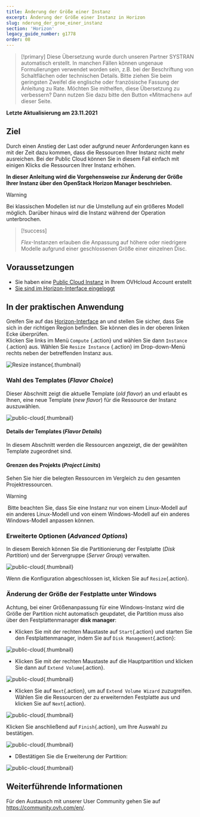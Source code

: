```yaml
---
title: Änderung der Größe einer Instanz
excerpt: Änderung der Größe einer Instanz in Horizon
slug: nderung_der_groe_einer_instanz
section: 'Horizon'
legacy_guide_number: g1778
order: 08
---
```


> [!primary]
> Diese Übersetzung wurde durch unseren Partner SYSTRAN automatisch erstellt. In manchen Fällen können ungenaue Formulierungen verwendet worden sein, z.B. bei der Beschriftung von Schaltflächen oder technischen Details. Bitte ziehen Sie beim geringsten Zweifel die englische oder französische Fassung der Anleitung zu Rate. Möchten Sie mithelfen, diese Übersetzung zu verbessern? Dann nutzen Sie dazu bitte den Button «Mitmachen» auf dieser Seite.
>

**Letzte Aktualisierung am 23.11.2021**

## Ziel

Durch einen Anstieg der Last oder aufgrund neuer Anforderungen kann es mit der Zeit dazu kommen, dass die Ressourcen Ihrer Instanz nicht mehr ausreichen. Bei der Public Cloud können Sie in diesem Fall einfach mit einigen Klicks die Ressourcen Ihrer Instanz erhöhen.

**In dieser Anleitung wird die Vorgehensweise zur Änderung der Größe Ihrer Instanz über den OpenStack Horizon Manager beschrieben.**

> [!warning]
>
> Bei klassischen Modellen ist nur die Umstellung auf ein größeres Modell möglich.
> Darüber hinaus wird die Instanz während der Operation unterbrochen.
> 

> [!success]
>
> *Flex*-Instanzen erlauben die Anpassung auf höhere oder niedrigere Modelle aufgrund einer geschlossenen Größe einer einzelnen Disc.
> 

## Voraussetzungen

- Sie haben eine [Public Cloud Instanz](https://docs.ovh.com/de/public-cloud/public-cloud-erste-schritte/#schritt-3-instanz-erstellen) in Ihrem OVHcloud Account erstellt
- [Sie sind im Horizon-Interface eingeloggt](../erstellung_einer_instanz_in_horizon/)

## In der praktischen Anwendung

Greifen Sie auf das [Horizon-Interface](https://horizon.cloud.ovh.net/auth/login/) an und stellen Sie sicher, dass Sie sich in der richtigen Region befinden. Sie können dies in der oberen linken Ecke überprüfen.</br>
Klicken Sie links im Menü `Compute` {.action} und wählen Sie dann `Instance` {.action} aus. Wählen Sie `Resize Instance` {.action} im Drop-down-Menü rechts neben der betreffenden Instanz aus.

![Resize instance](images/resizeinstance2021.png){.thumbnail}

### Wahl des Templates (*Flavor Choice*)

Dieser Abschnitt zeigt die aktuelle Template (*old flavor*) an und erlaubt es Ihnen, eine neue Template (*new flavor*) für die Ressource der Instanz auszuwählen.

![public-cloud](images/flavorchoice.png){.thumbnail}

#### Details der Templates (*Flavor Details*)

In diesem Abschnitt werden die Ressourcen angezeigt, die der gewählten Template zugeordnet sind. 

#### Grenzen des Projekts (*Project Limits*)

Sehen Sie hier die belegten Ressourcen im Vergleich zu den gesamten Projektressourcen.

> [!warning]
> Bitte beachten Sie, dass Sie eine Instanz nur von einem Linux-Modell auf ein anderes Linux-Modell und von einem Windows-Modell auf ein anderes Windows-Modell anpassen können.
>

### Erweiterte Optionen (*Advanced Options*)

In diesem Bereich können Sie die Partitionierung der Festplatte (*Disk Partition*) und der Servergruppe (*Server Group*) verwalten.

![public-cloud](images/resize_advanced.png){.thumbnail}

Wenn die Konfiguration abgeschlossen ist, klicken Sie auf `Resize`{.action}.

### Änderung der Größe der Festplatte unter Windows

Achtung, bei einer Größenanpassung für eine Windows-Instanz wird die Größe der Partition nicht automatisch geupdatet, die Partition muss also über den Festplattenmanager **disk manager**:

- Klicken Sie mit der rechten Maustaste auf `Start`{.action} und starten Sie den Festplattenmanager, indem Sie auf `Disk Management`{.action}:

![public-cloud](images/2980.png){.thumbnail}

- Klicken Sie mit der rechten Maustaste auf die Hauptpartition und klicken Sie dann auf `Extend Volume`{.action}.

![public-cloud](images/2981a.png){.thumbnail}

- Klicken Sie auf `Next`{.action}, um auf `Extend Volume Wizard` zuzugreifen. Wählen Sie die Ressourcen der zu erweiternden Festplatte aus und klicken Sie auf `Next`{.action}. 

![public-cloud](images/2978a.png){.thumbnail}

Klicken Sie anschließend auf `Finish`{.action}, um Ihre Auswahl zu bestätigen.

![public-cloud](images/wizard2021.png){.thumbnail}

- DBestätigen Sie die Erweiterung der Partition:

![public-cloud](images/2979.png){.thumbnail}

## Weiterführende Informationen

Für den Austausch mit unserer User Community gehen Sie auf <https://community.ovh.com/en/>.
